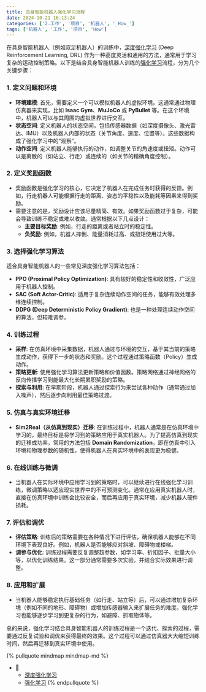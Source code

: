 ```yaml
---
title: 具身智能机器人强化学习流程
date: 2024-10-21 16:13:24
categories: ['2.工作', '项目', '机器人', '_How_']
tags: ['机器人', '工作', '项目', 'How']
---
```


在具身智能机器人（例如双足机器人）的训练中，[深度强化学习](../fb2736e62d44c8a1f1c732650a20795e18086c1b) (Deep Reinforcement Learning, DRL) 作为一种高度灵活和通用的方法，通常用于学习复杂的运动控制策略。以下是结合具身智能机器人训练的[强化学习](../689f27ebabe459360038ee0e75643af26f2e718a)流程，分为几个关键步骤：
  
  
### 1. **定义问题和环境**

   - **环境建模**: 首先，需要定义一个可以模拟机器人的虚拟环境。这通常通过物理仿真器来实现，比如 **Isaac Gym**、**MuJoCo** 或 **PyBullet** 等。在这个环境中，机器人可以与其周围的虚拟世界进行交互。  
   - **状态空间**: 定义机器人的状态空间，包括传感器数据（如深度摄像头、激光雷达、IMU）以及机器人内部的状态（关节角度、速度、位置等）。这些数据构成了强化学习中的“观察”。
   - **动作空间**: 定义机器人能够执行的动作，如调整关节的角速度或扭矩。动作可以是离散的（如站立、行走）或连续的（如关节的精确角度控制）。
  
  
### 2. **定义奖励函数**

   - 奖励函数是强化学习的核心，它决定了机器人在完成任务时获得的反馈。例如，行走机器人可能根据行走的距离、姿态的平稳性以及能耗等因素来得到奖励。
   - 需要注意的是，奖励设计应该尽量精简、有效。如果奖励函数过于复杂，可能会导致训练不稳定或难以收敛。通常根据以下几点设计：
     - **主要目标奖励**: 例如，行走的距离或者站立时的稳定性。
     - **负奖励**: 例如，机器人摔倒、能量消耗过高、或扭矩使用过大等。
  
  
### 3. **选择强化学习算法**

   适合具身智能机器人的一些常见深度强化学习算法包括：
   - **PPO (Proximal Policy Optimization)**: 具有较好的稳定性和收敛性，广泛应用于机器人控制。
   - **SAC (Soft Actor-Critic)**: 适用于复杂连续动作空间的任务，能够有效处理多维连续控制。
   - **DDPG (Deep Deterministic Policy Gradient)**: 也是一种处理连续动作空间的算法，但较难调参。
  
  
### 4. **训练过程**

   - **采样**: 在仿真环境中采集数据，机器人通过与环境的交互，基于其当前的策略生成动作，获得下一步的状态和奖励。这个过程通过策略函数（Policy）生成动作。
   - **策略更新**: 使用强化学习算法更新策略和价值函数。策略网络通过神经网络的反向传播学习到能最大化长期累积奖励的策略。
   - **探索与利用**: 在早期阶段，机器人通过探索行为来尝试各种动作（通常通过加入噪声），然后逐步向利用最佳策略过渡。
  
  
### 5. **仿真与真实环境迁移**

   - **Sim2Real（从仿真到现实）迁移**: 在训练过程中，机器人通常是在仿真环境中学习的，最终目标是将学习到的策略应用于真实机器人。为了提高仿真到现实的迁移成功率，常用的方法包括 **Domain Randomization**，即在仿真中引入环境和物理参数的随机性，使得机器人在真实环境中的表现更为稳健。
  
  
### 6. **在线训练与微调**

   - 当机器人在实际环境中应用学习到的策略时，可以继续进行在线强化学习训练，微调策略以适应现实世界中的不可预测变化。通常在应用真实机器人时，直接在仿真环境中训练会比较安全，而后再应用于真实环境，减少机器人硬件损耗。
  
  
### 7. **评估和调优**

   - **评估策略**: 训练后的策略需要在各种情况下进行评估，确保机器人能够在不同环境下表现良好。例如，机器人是否能够应对斜坡、障碍物或楼梯。
   - **调参与优化**: 训练过程需要反复调整超参数，如学习率、折扣因子、批量大小等，以优化训练结果。这一部分通常需要多次实验，并结合实际效果进行调整。
  
  
### 8. **应用和扩展**

   - 当机器人能够稳定执行基础任务（如行走、站立等）后，可以通过增加复杂环境（例如不同的地形、障碍物）或增加传感器输入来扩展任务的难度。强化学习也能够逐步学习到更复杂的行为，如避障、抓取物体等。

总的来说，强化学习结合具身智能机器人的训练过程是一个迭代、探索的过程，需要通过反复试验和调优来获得最终的效果。这个过程可以通过仿真器大大缩短训练时间，然后再迁移到真实环境中使用。

{% pullquote mindmap mindmap-md %}
- 🔵
  - [深度强化学习](../fb2736e62d44c8a1f1c732650a20795e18086c1b)
  - [强化学习](../689f27ebabe459360038ee0e75643af26f2e718a)
{% endpullquote %}